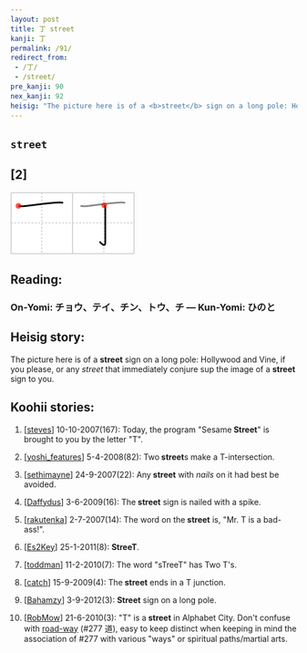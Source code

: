 ```yaml
---
layout: post
title: 丁 street
kanji: 丁
permalink: /91/
redirect_from:
 - /丁/
 - /street/
pre_kanji: 90
nex_kanji: 92
heisig: "The picture here is of a <b>street</b> sign on a long pole: Hollywood and Vine, if you please, or any <i>street</i> that immediately conjure sup the image of a <b>street</b> sign to you."
---
```


## `street`

## [2]

<div class="stroke"><img src="../images/E4B881.png" /></div>

## Reading:

### On-Yomi: チョウ、テイ、チン、トウ、チ &mdash; Kun-Yomi: ひのと

## Heisig story:

The picture here is of a <b>street</b> sign on a long pole: Hollywood and Vine, if you please, or any <i>street</i> that immediately conjure sup the image of a <b>street</b> sign to you.

## Koohii stories:

1) [<a href="http://kanji.koohii.com/profile/steves">steves</a>] 10-10-2007(167): Today, the program &quot;Sesame<strong> Street</strong>&quot; is brought to you by the letter &quot;T&quot;.

2) [<a href="http://kanji.koohii.com/profile/yoshi_features">yoshi_features</a>] 5-4-2008(82): Two<strong> street</strong>s make a T-intersection.

3) [<a href="http://kanji.koohii.com/profile/sethimayne">sethimayne</a>] 24-9-2007(22): Any<strong> street</strong> with <em>nails</em> on it had best be avoided.

4) [<a href="http://kanji.koohii.com/profile/Daffydus">Daffydus</a>] 3-6-2009(16): The<strong> street</strong> sign is nailed with a spike.

5) [<a href="http://kanji.koohii.com/profile/rakutenka">rakutenka</a>] 2-7-2007(14): The word on the<strong> street</strong> is, &quot;Mr. T is a bad-ass!&quot;.

6) [<a href="http://kanji.koohii.com/profile/Es2Key">Es2Key</a>] 25-1-2011(8): <strong>StreeT</strong>.

7) [<a href="http://kanji.koohii.com/profile/toddman">toddman</a>] 11-2-2010(7): The word &quot;sTreeT&quot; has Two T&#039;s.

8) [<a href="http://kanji.koohii.com/profile/catch">catch</a>] 15-9-2009(4): The<strong> street</strong> ends in a T junction.

9) [<a href="http://kanji.koohii.com/profile/Bahamzy">Bahamzy</a>] 3-9-2012(3): <strong>Street</strong> sign on a long pole.

10) [<a href="http://kanji.koohii.com/profile/RobMow">RobMow</a>] 21-6-2010(3): &quot;T&quot; is a<strong> street</strong> in Alphabet City. Don&#039;t confuse with <a href="../277">road-way</a> (#277 道), easy to keep distinct when keeping in mind the association of #277 with various &quot;ways&quot; or spiritual paths/martial arts.
